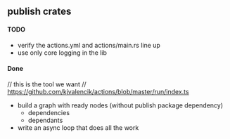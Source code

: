## publish crates

#### TODO
- verify the actions.yml and actions/main.rs line up
- use only core logging in the lib

#### Done
// this is the tool we want
// https://github.com/kjvalencik/actions/blob/master/run/index.ts

- build a graph with ready nodes (without publish package dependency)
  - dependencies
  - dependants
- write an async loop that does all the work
